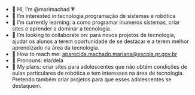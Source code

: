 - 🌷 Hi, I’m @marimachad 💗
- 🌷 I’m interested in:tecnologia,programação de sistemas e robótica
- 🌷 I’m currently learning: a como programar inumeros sistemas, criar sites e aprender a dominar a tecnologia.
- 🌷 I’m looking to collaborate on: para novos projetos de tecnologia, ajudar os alunos a terem oportunidade de se destacar e a terem melhor aprendizado na área da tecnologia.
- 🌷 How to reach me: aparecida.machado.mariana@escola.pr.gov.br 
- 🌷 Pronouns:  ela/dela
- 🌷 My plans: criar sites para adolescentes que não obtém condições de aulas particulares de robótica e tem interesses na área de tecnologia. Pretendo também criar projetos para que esses adolescentes se destaquem.

